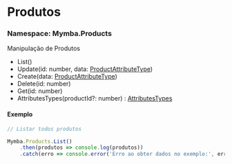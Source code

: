 # Produtos

### Namespace: Mymba.Products

Manipulação de Produtos

- List()
- Update(id: number, data: [ProductAttributeType](Types/ProductAttributeType.md))
- Create(data: [ProductAttributeType](Types/ProductAttributeType.md))
- Delete(id: number)
- Get(id: number)
- AttributesTypes(productId?: number) : [AttributesTypes](TiposAtributos.md)


#### Exemplo

```javascript
// Listar todos produtos

Mymba.Products.List()
    .then(produtos => console.log(produtos))
    .catch(erro => console.error('Erro ao obter dados no exemplo:', erro));
```
